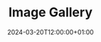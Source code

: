 ---
title: "Image Gallery"
date: 2024-03-20T12:00:00+01:00
draft: false
description: "My gallery 📸"
layout: "gallery"
galleryImages:
  - src: /images/gallery/image1.jpg
  - src: /images/gallery/image2.jpg
  - src: /images/gallery/foto3.jpg
viewer: true
viewerOptions:
  title: false
--- 
